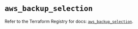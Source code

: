 # `aws_backup_selection`

Refer to the Terraform Registry for docs: [`aws_backup_selection`](https://registry.terraform.io/providers/hashicorp/aws/5.97.0/docs/resources/backup_selection).
